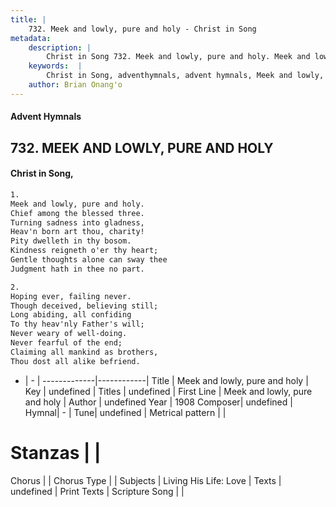 ```yaml
---
title: |
    732. Meek and lowly, pure and holy - Christ in Song
metadata:
    description: |
        Christ in Song 732. Meek and lowly, pure and holy. Meek and lowly, pure and holy. Chief among the blessed three. Turning sadness into gladness, Heav'n born art thou, charity! Pity dwelleth in thy bosom. Kindness reigneth o'er thy heart; Gentle thoughts alone can sway thee Judgment hath in thee no part.
    keywords:  |
        Christ in Song, adventhymnals, advent hymnals, Meek and lowly, pure and holy, Meek and lowly, pure and holy. 
    author: Brian Onang'o
---
```


#### Advent Hymnals
## 732. MEEK AND LOWLY, PURE AND HOLY
####  Christ in Song,

```txt
1.
Meek and lowly, pure and holy.
Chief among the blessed three.
Turning sadness into gladness,
Heav'n born art thou, charity!
Pity dwelleth in thy bosom.
Kindness reigneth o'er thy heart;
Gentle thoughts alone can sway thee
Judgment hath in thee no part.

2.
Hoping ever, failing never.
Though deceived, believing still;
Long abiding, all confiding
To thy heav'nly Father's will;
Never weary of well-doing.
Never fearful of the end;
Claiming all mankind as brothers,
Thou dost all alike befriend.


```

- |   -  |
-------------|------------|
Title | Meek and lowly, pure and holy |
Key | undefined |
Titles | undefined |
First Line | Meek and lowly, pure and holy |
Author | undefined
Year | 1908
Composer| undefined |
Hymnal|  - |
Tune| undefined |
Metrical pattern | |
# Stanzas |  |
Chorus |  |
Chorus Type |  |
Subjects | Living His Life: Love |
Texts | undefined |
Print Texts | 
Scripture Song |  |
    
